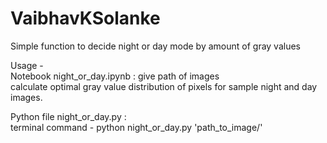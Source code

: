 # VaibhavKSolanke

Simple function to decide night or day mode by amount of gray values  

Usage -  
Notebook night_or_day.ipynb : 
give path of images  
calculate optimal gray value distribution of pixels for sample night and day images.  
    
Python file night_or_day.py :   
terminal command - python night_or_day.py 'path_to_image/'
